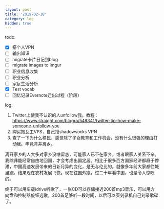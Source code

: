 ```yaml
---
layout: post
title: '2019-02-18'
category: log
hidden: true
---
```


todo:

- [x] 搭个人VPN
- [ ] 输出知识
- [ ] migrate卡片日记到blog
- [ ] migrate images to imgur
- [ ] 职业信息收集
- [ ] 职业分析
- [ ] 家庭生活分析
- [x] Test vocab
- [ ] 回忆记录Evernote迁出过程（阶段）

log:

1. Twitter上使我不认识的人unfollow我。教程：https://www.straight.com/blogra/548341/twitter-tip-how-make-someone-unfollow-you
2. 购买搬瓦工VPS，自己搭shadowsocks VPN
3. 查了一下为什么移民，感觉除了子女教育和工作机会，没有什么很强的理由打动我。毕竟背井离乡。


离开家乡的人大多对家乡没啥留恋，可能家人已不在家乡，或者跟家人关系不亲。我除非能经常自由地回国，才会考虑出国定居。相比于很多西方国家经济都趋于停滞，中国高速发展带来的日新月异的变化，是无与伦比的。就像多年前大家都往城里跑，结果现在农村发展飞快。现在往国外跑，过二十年看中国，也是令人惊叹的。

终于可以用车载idrive听歌了，一张CD可以存储接近200首mp3音乐，可以用方向盘和控制器旋钮选歌，200首足够听一段时间，以后可以买刻录机自己刻录歌碟了。


